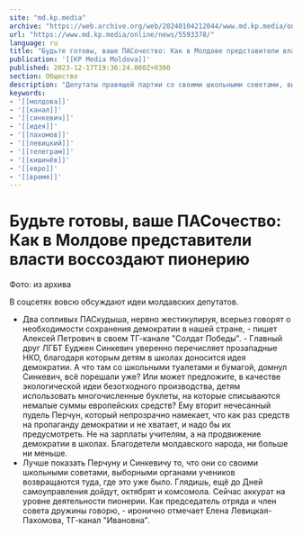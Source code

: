 ```yaml
---
site: "md.kp.media"
archive: "https://web.archive.org/web/20240104212044/www.md.kp.media/online/news/5593378/"
url: "https://www.md.kp.media/online/news/5593378/"
language: ru
title: "Будьте готовы, ваше ПАСочество: Как в Молдове представители власти воссоздают пионерию"
publication: '[[KP Media Moldova]]'
published: 2023-12-17T19:36:24.000Z+0300
section: Общество
description: "Депутаты правящей партии со своими школьными советами, выборными органами учеников возвращаются туда, где это уже было - так, и до комсомола с пионерией дойдут"
keywords:
- '[[молдова]]'
- '[[канал]]'
- '[[синкевич]]'
- '[[идея]]'
- '[[пахомов]]'
- '[[левицкий]]'
- '[[телеграм]]'
- '[[кишинёв]]'
- '[[евро]]'
- '[[время]]'
---
```


# Будьте готовы, ваше ПАСочество: Как в Молдове представители власти воссоздают пионерию

Фото: из архива

В соцсетях вовсю обсуждают идеи молдавских депутатов.

- Два сопливых ПАСкудыша, нервно жестикулируя, всерьез говорят о необходимости сохранения демократии в нашей стране, - пишет Алексей Петрович в своем ТГ-канале "Солдат Победы". - Главный друг ЛГБТ Еуджен Синкевич уверенно перечисляет прозападные НКО, благодаря которым детям в школах доносится идея демократии. А что там со школьными туалетами и бумагой, домнул Синкевич, всё порешали уже? Или может предложите, в качестве экологической идеи безотходного производства, детям использовать многочисленные буклеты, на которые списываются немалые суммы европейских средств? Ему вторит нечесанный пудель Перчун, который непрозрачно намекает, что как раз средств на пропаганду демократии и не хватает, и надо бы их предусмотреть. Не на зарплаты учителям, а на продвижение демократии в школах. Благодетели молдавского народа, ни больше ни меньше.
- Лучше показать Перчуну и Синкевичу то, что они со своими школьными советами, выборными органами учеников возвращаются туда, где это уже было. Глядишь, ещё до Дней самоуправления дойдут, октябрят и комсомола. Сейчас аккурат на уровне деятельности пионерии. Как председатель отряда и член совета дружины говорю, - иронично отмечает Елена Левицкая-Пахомова, ТГ-канал "Ивановна".